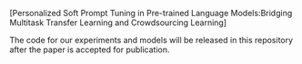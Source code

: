 [Personalized Soft Prompt Tuning in Pre-trained Language Models:Bridging Multitask Transfer Learning and Crowdsourcing Learning]

The code for our experiments and models will be released in this repository after the paper is accepted for publication. 
